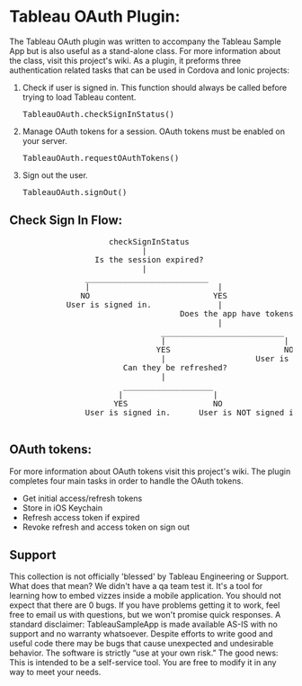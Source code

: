 <h1>Tableau OAuth Plugin:</h1>
<p> The Tableau OAuth plugin was written to accompany the Tableau Sample App 
but is also useful as a stand-alone class. 
For more information about the class, visit this project's wiki. 
As a plugin, it preforms three authentication related tasks that can be used in Cordova and Ionic projects: 
<ol>
    <li> Check if user is signed in. This function should always be called before trying to load Tableau content. <pre>TableauOAuth.checkSignInStatus()</pre></li>
    <li> Manage OAuth tokens for a session. OAuth tokens must be enabled on your server. <pre>TableauOAuth.requestOAuthTokens()</pre></li>
    <li> Sign out the user. <pre>TableauOAuth.signOut()</pre></li>
</ol>

<h2> Check Sign In Flow: </h2>
<pre>
                     checkSignInStatus
                            |
                  Is the session expired?
                            |
                __________________________
                |                           |
               NO                          YES
            User is signed in.              |
                                    Does the app have tokens?
                                            |
                                __________________________
                                |                         |
                               YES                        NO
                                |                   User is NOT signed in.     
                        Can they be refreshed?
                                |
                        ___________________
                       |                   |
                      YES                  NO
                User is signed in.      User is NOT signed in.
                    
</pre>

<h2> OAuth tokens: </h2>
<p> For more information about OAuth tokens visit this project's wiki. The plugin completes four main tasks in order to handle the OAuth tokens. </p>
<ul>
    <li>Get initial access/refresh tokens</li>
    <li>Store in iOS Keychain</li>
    <li>Refresh access token if expired</li>
    <li>Revoke refresh and access token on sign out </li>
</ul>
<h2> Support </h2>
<p> This collection is not officially 'blessed' by Tableau Engineering or Support. What does that mean? We didn't have a qa team test it. It's a tool for learning how to embed vizzes inside a mobile application. You should not expect that there are 0 bugs.
If you have problems getting it to work, feel free to email us with questions, but we won't promise quick responses.
A standard disclaimer: TableauSampleApp is made available AS-IS with no support and no warranty whatsoever. Despite efforts to write good and useful code there may be bugs that cause unexpected and undesirable behavior. The software is strictly “use at your own risk.”
The good news: This is intended to be a self-service tool. You are free to modify it in any way to meet your needs. </p>


